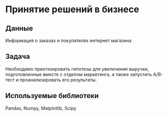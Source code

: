# Принятие решений в бизнесе

## Данные
Информация о заказах и покупателях интернет магазина

## Задача

Необходимо приотизировать гипотезы для увеличения выручки, подготовленные вместе с отделом маркетинга, а также запустить A/B-тест и проанализировать его результаты. 

## Используемые библиотеки
Pandas,
Numpy,
Matplotlib,
Scipy

